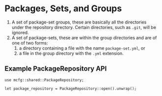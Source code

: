 # Packages, Sets, and Groups


1. A set of package-set groups, these are basically all the directories under the repository
   directory. Certain directories, such as `.git`, will be ignored.
1. A set of package-sets, these are within the group directories and are of one of two forms:
    1. a directory containing a file with the name `package-set.yml`, or
    1. a file in the group directory with the `.yml` extension.

## Example PackageRepository API

```rust,no_run
use mcfg::shared::PackageRepository;

let package_repository = PackageRepository::open().unwrap();
```

